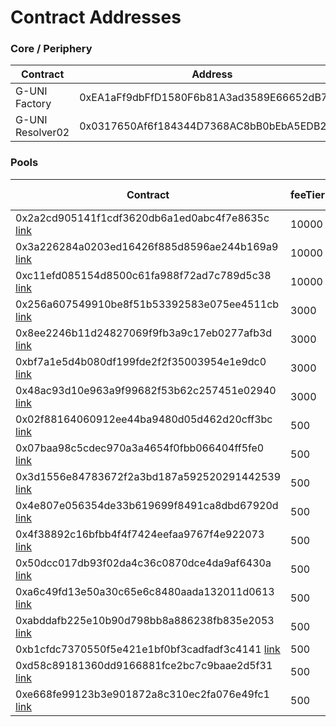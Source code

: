 # Contract Addresses

### Core / Periphery

| Contract         | Address                                    |
| ---------------- | ------------------------------------------ |
| G-UNI Factory    | 0xEA1aFf9dbFfD1580F6b81A3ad3589E66652dB7D9 |
| G-UNI Resolver02 | 0x0317650Af6f184344D7368AC8bB0bEbA5EDB214a |

### Pools

| Contract                                                                                                                   | feeTier | Token 1                                                                          | Token 2                                                                          |
| -------------------------------------------------------------------------------------------------------------------------- | ------- | -------------------------------------------------------------------------------- | -------------------------------------------------------------------------------- |
| 0x2a2cd905141f1cdf3620db6a1ed0abc4f7e8635c [link](https://etherscan.io/address/0x2a2cd905141f1cdf3620db6a1ed0abc4f7e8635c) | 10000   | [DAI](https://etherscan.io/address/0x6b175474e89094c44da98b954eedeac495271d0f)   | [OPIUM](https://etherscan.io/address/0x888888888889c00c67689029d7856aac1065ec11) |
| 0x3a226284a0203ed16426f885d8596ae244b169a9 [link](https://etherscan.io/address/0x3a226284a0203ed16426f885d8596ae244b169a9) | 10000   | [iETHV](https://etherscan.io/address/0x3a707d56d538e85b783e8ce12b346e7fb6511f90) | [USDC](https://etherscan.io/address/0xa0b86991c6218b36c1d19d4a2e9eb0ce3606eb48)  |
| 0xc11efd085154d8500c61fa988f72ad7c789d5c38 [link](https://etherscan.io/address/0xc11efd085154d8500c61fa988f72ad7c789d5c38) | 10000   | [USDC](https://etherscan.io/address/0xa0b86991c6218b36c1d19d4a2e9eb0ce3606eb48)  | [ETHV](https://etherscan.io/address/0xc53342fd7575f572b0ff4569e31941a5b821ac76)  |
| 0x256a607549910be8f51b53392583e075ee4511cb [link](https://etherscan.io/address/0x256a607549910be8f51b53392583e075ee4511cb) | 3000    | [🌐](https://etherscan.io/address/0x3402e15b3ea0f1aec2679c4be4c6d051cef93953)    | [WETH](https://etherscan.io/address/0xc02aaa39b223fe8d0a0e5c4f27ead9083c756cc2)  |
| 0x8ee2246b11d24827069f9fb3a9c17eb0277afb3d [link](https://etherscan.io/address/0x8ee2246b11d24827069f9fb3a9c17eb0277afb3d) | 3000    | [RAI](https://etherscan.io/address/0x03ab458634910aad20ef5f1c8ee96f1d6ac54919)   | [WETH](https://etherscan.io/address/0xc02aaa39b223fe8d0a0e5c4f27ead9083c756cc2)  |
| 0xbf7a1e5d4b080df199fde2f2f35003954e1e9dc0 [link](https://etherscan.io/address/0xbf7a1e5d4b080df199fde2f2f35003954e1e9dc0) | 3000    | [🌐](https://etherscan.io/address/0x3402e15b3ea0f1aec2679c4be4c6d051cef93953)    | [WETH](https://etherscan.io/address/0xc02aaa39b223fe8d0a0e5c4f27ead9083c756cc2)  |
| 0x48ac93d10e963a9f99682f53b62c257451e02940 [link](https://etherscan.io/address/0x48ac93d10e963a9f99682f53b62c257451e02940) | 3000    | [UDT](https://etherscan.io/address/0x90de74265a416e1393a450752175aed98fe11517)   | [WETH](https://etherscan.io/address/0xc02aaa39b223fe8d0a0e5c4f27ead9083c756cc2)  |
| 0x02f88164060912ee44ba9480d05d462d20cff3bc [link](https://etherscan.io/address/0x02f88164060912ee44ba9480d05d462d20cff3bc) | 500     | [USDC](https://etherscan.io/address/0xa0b86991c6218b36c1d19d4a2e9eb0ce3606eb48)  | [USDT](https://etherscan.io/address/0xdac17f958d2ee523a2206206994597c13d831ec7)  |
| 0x07baa98c5cdec970a3a4654f0fbb066404ff5fe0 [link](https://etherscan.io/address/0x07baa98c5cdec970a3a4654f0fbb066404ff5fe0) | 500     | [FEI](https://etherscan.io/address/0x956f47f50a910163d8bf957cf5846d573e7f87ca)   | [USDC](https://etherscan.io/address/0xa0b86991c6218b36c1d19d4a2e9eb0ce3606eb48)  |
| 0x3d1556e84783672f2a3bd187a592520291442539 [link](https://etherscan.io/address/0x3d1556e84783672f2a3bd187a592520291442539) | 500     | [DAI](https://etherscan.io/address/0x6b175474e89094c44da98b954eedeac495271d0f)   | [FEI](https://etherscan.io/address/0x956f47f50a910163d8bf957cf5846d573e7f87ca)   |
| 0x4e807e056354de33b619699f8491ca8dbd67920d [link](https://etherscan.io/address/0x4e807e056354de33b619699f8491ca8dbd67920d) | 500     | [DAI](https://etherscan.io/address/0x6b175474e89094c44da98b954eedeac495271d0f)   | [USDP](https://etherscan.io/address/0x8e870d67f660d95d5be530380d0ec0bd388289e1)  |
| 0x4f38892c16bfbb4f4f7424eefaa9767f4e922073 [link](https://etherscan.io/address/0x4f38892c16bfbb4f4f7424eefaa9767f4e922073) | 500     | [USDC](https://etherscan.io/address/0xa0b86991c6218b36c1d19d4a2e9eb0ce3606eb48)  | [FLOAT](https://etherscan.io/address/0xb05097849bca421a3f51b249ba6cca4af4b97cb9) |
| 0x50dcc017db93f02da4c36c0870dce4da9af6430a [link](https://etherscan.io/address/0x50dcc017db93f02da4c36c0870dce4da9af6430a) | 500     | [RAI](https://etherscan.io/address/0x03ab458634910aad20ef5f1c8ee96f1d6ac54919)   | [DAI](https://etherscan.io/address/0x6b175474e89094c44da98b954eedeac495271d0f)   |
| 0xa6c49fd13e50a30c65e6c8480aada132011d0613 [link](https://etherscan.io/address/0xa6c49fd13e50a30c65e6c8480aada132011d0613) | 500     | [USDC](https://etherscan.io/address/0xa0b86991c6218b36c1d19d4a2e9eb0ce3606eb48)  | [WETH](https://etherscan.io/address/0xc02aaa39b223fe8d0a0e5c4f27ead9083c756cc2)  |
| 0xabddafb225e10b90d798bb8a886238fb835e2053 [link](https://etherscan.io/address/0xabddafb225e10b90d798bb8a886238fb835e2053) | 500     | [DAI](https://etherscan.io/address/0x6b175474e89094c44da98b954eedeac495271d0f)   | [USDC](https://etherscan.io/address/0xa0b86991c6218b36c1d19d4a2e9eb0ce3606eb48)  |
| 0xb1cfdc7370550f5e421e1bf0bf3cadfadf3c4141 [link](https://etherscan.io/address/0xb1cfdc7370550f5e421e1bf0bf3cadfadf3c4141) | 500     | [DAI](https://etherscan.io/address/0x6b175474e89094c44da98b954eedeac495271d0f)   | [FRAX](https://etherscan.io/address/0x853d955acef822db058eb8505911ed77f175b99e)  |
| 0xd58c89181360dd9166881fce2bc7c9baae2d5f31 [link](https://etherscan.io/address/0xd58c89181360dd9166881fce2bc7c9baae2d5f31) | 500     | [DAI](https://etherscan.io/address/0x6b175474e89094c44da98b954eedeac495271d0f)   | [USDT](https://etherscan.io/address/0xdac17f958d2ee523a2206206994597c13d831ec7)  |
| 0xe668fe99123b3e901872a8c310ec2fa076e49fc1 [link](https://etherscan.io/address/0xe668fe99123b3e901872a8c310ec2fa076e49fc1) | 500     | [FRAX](https://etherscan.io/address/0x853d955acef822db058eb8505911ed77f175b99e)  | [USDC](https://etherscan.io/address/0xa0b86991c6218b36c1d19d4a2e9eb0ce3606eb48)  |
